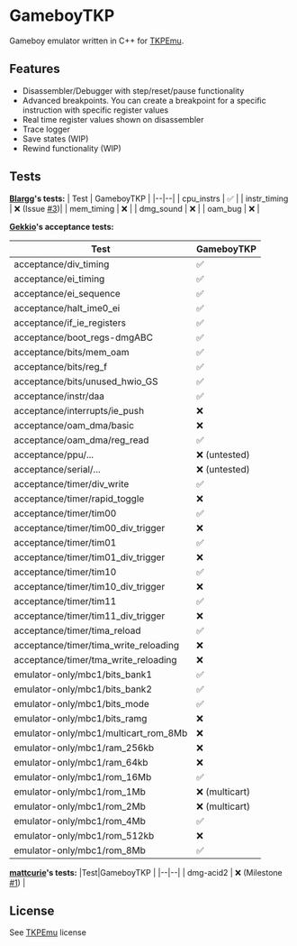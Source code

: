 # GameboyTKP
Gameboy emulator written in C++ for [TKPEmu](https://github.com/OFFTKP/TKPEmu).
## Features

 - Disassembler/Debugger with step/reset/pause functionality
 - Advanced breakpoints. You can create a breakpoint for a specific instruction with specific register values
 - Real time register values shown on disassembler
 - Trace logger
 - Save states (WIP)
 - Rewind functionality (WIP)
## Tests

**[Blargg](https://github.com/gblargg)'s tests:**
| Test | GameboyTKP  |
|--|--|
| cpu_instrs | ✅ |
| instr_timing | ❌ (Issue [#3](https://github.com/OFFTKP/TKPEmu/issues/3))|
| mem_timing | ❌ |
| dmg_sound | ❌ |
| oam_bug | ❌ |

**[Gekkio](https://github.com/Gekkio)'s acceptance tests:**

|Test| GameboyTKP |
|--|--|
| acceptance/div_timing | ✅ |
| acceptance/ei_timing | ✅ |
| acceptance/ei_sequence | ✅ |
| acceptance/halt_ime0_ei | ✅ |
| acceptance/if_ie_registers | ✅ |
| acceptance/boot_regs-dmgABC | ✅ |
| acceptance/bits/mem_oam | ✅ |
| acceptance/bits/reg_f | ✅ |
| acceptance/bits/unused_hwio_GS | ✅ |
| acceptance/instr/daa | ✅ |
| acceptance/interrupts/ie_push | ❌ |
| acceptance/oam_dma/basic | ❌ |
| acceptance/oam_dma/reg_read | ✅ |
| acceptance/ppu/... | ❌ (untested)|
| acceptance/serial/... | ❌ (untested)|
| acceptance/timer/div_write | ✅ |
| acceptance/timer/rapid_toggle | ❌ |
| acceptance/timer/tim00 | ✅ |
| acceptance/timer/tim00_div_trigger | ❌ |
| acceptance/timer/tim01 | ✅ |
| acceptance/timer/tim01_div_trigger | ❌ |
| acceptance/timer/tim10 | ✅ |
| acceptance/timer/tim10_div_trigger | ❌ |
| acceptance/timer/tim11 | ✅ |
| acceptance/timer/tim11_div_trigger | ❌ |
| acceptance/timer/tima_reload | ✅ |
| acceptance/timer/tima_write_reloading | ❌ |
| acceptance/timer/tma_write_reloading | ❌ |
| emulator-only/mbc1/bits_bank1 | ✅ | 
| emulator-only/mbc1/bits_bank2 | ✅ | 
| emulator-only/mbc1/bits_mode | ✅ | 
| emulator-only/mbc1/bits_ramg | ❌ | 
| emulator-only/mbc1/multicart_rom_8Mb | ❌ | 
| emulator-only/mbc1/ram_256kb | ❌ | 
| emulator-only/mbc1/ram_64kb | ❌ | 
| emulator-only/mbc1/rom_16Mb | ✅ | 
| emulator-only/mbc1/rom_1Mb | ❌ (multicart) | 
| emulator-only/mbc1/rom_2Mb | ❌ (multicart) | 
| emulator-only/mbc1/rom_4Mb | ✅ | 
| emulator-only/mbc1/rom_512kb | ❌ |
| emulator-only/mbc1/rom_8Mb | ✅ | 

**[mattcurie](https://github.com/mattcurrie)'s tests:**
|Test|GameboyTKP  |
|--|--|
| dmg-acid2 | ❌ (Milestone [#1](https://github.com/OFFTKP/TKPEmu/milestone/1)) |

## License
See [TKPEmu](https://github.com/OFFTKP/TKPEmu) license
